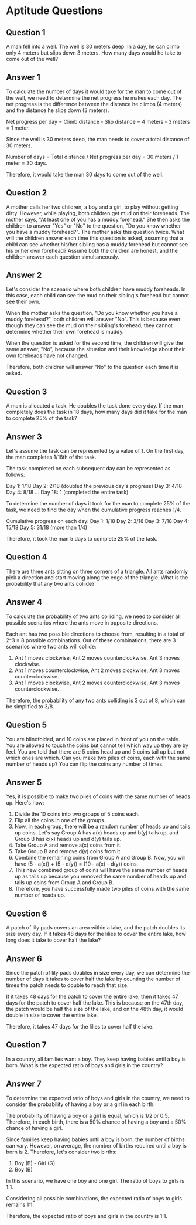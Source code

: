 # Aptitude Questions

## Question 1
A man fell into a well. The well is 30 meters deep. In a day, he can climb only 4 meters but slips down 3 meters. How many days would he take to come out of the well?

## Answer 1
To calculate the number of days it would take for the man to come out of the well, we need to determine the net progress he makes each day. The net progress is the difference between the distance he climbs (4 meters) and the distance he slips down (3 meters). 

Net progress per day = Climb distance - Slip distance = 4 meters - 3 meters = 1 meter.

Since the well is 30 meters deep, the man needs to cover a total distance of 30 meters. 

Number of days = Total distance / Net progress per day = 30 meters / 1 meter = 30 days.

Therefore, it would take the man 30 days to come out of the well.

## Question 2
A mother calls her two children, a boy and a girl, to play without getting dirty. However, while playing, both children get mud on their foreheads. The mother says, "At least one of you has a muddy forehead." She then asks the children to answer "Yes" or "No" to the question, "Do you know whether you have a muddy forehead?". The mother asks this question twice. What will the children answer each time this question is asked, assuming that a child can see whether his/her sibling has a muddy forehead but cannot see his or her own forehead? Assume both the children are honest, and the children answer each question simultaneously.

## Answer 2
Let's consider the scenario where both children have muddy foreheads. In this case, each child can see the mud on their sibling's forehead but cannot see their own. 

When the mother asks the question, "Do you know whether you have a muddy forehead?", both children will answer "No". This is because even though they can see the mud on their sibling's forehead, they cannot determine whether their own forehead is muddy.

When the question is asked for the second time, the children will give the same answer, "No", because the situation and their knowledge about their own foreheads have not changed.

Therefore, both children will answer "No" to the question each time it is asked.

## Question 3
A man is allocated a task. He doubles the task done every day. If the man completely does the task in 18 days, how many days did it take for the man to complete 25% of the task?

## Answer 3
Let's assume the task can be represented by a value of 1. On the first day, the man completes 1/18th of the task. 

The task completed on each subsequent day can be represented as follows:

Day 1: 1/18
Day 2: 2/18 (doubled the previous day's progress)
Day 3: 4/18
Day 4: 8/18
...
Day 18: 1 (completed the entire task)

To determine the number of days it took for the man to complete 25% of the task, we need to find the day when the cumulative progress reaches 1/4.

Cumulative progress on each day:
Day 1: 1/18
Day 2: 3/18
Day 3: 7/18
Day 4: 15/18
Day 5: 31/18 (more than 1/4)

Therefore, it took the man 5 days to complete 25% of the task.

## Question 4
There are three ants sitting on three corners of a triangle. All ants randomly pick a direction and start moving along the edge of the triangle. What is the probability that any two ants collide?

## Answer 4
To calculate the probability of two ants colliding, we need to consider all possible scenarios where the ants move in opposite directions. 

Each ant has two possible directions to choose from, resulting in a total of 2^3 = 8 possible combinations. Out of these combinations, there are 3 scenarios where two ants will collide:

1. Ant 1 moves clockwise, Ant 2 moves counterclockwise, Ant 3 moves clockwise.
2. Ant 1 moves counterclockwise, Ant 2 moves clockwise, Ant 3 moves counterclockwise.
3. Ant 1 moves clockwise, Ant 2 moves counterclockwise, Ant 3 moves counterclockwise.

Therefore, the probability of any two ants colliding is 3 out of 8, which can be simplified to 3/8.

## Question 5
You are blindfolded, and 10 coins are placed in front of you on the table. You are allowed to touch the coins but cannot tell which way up they are by feel. You are told that there are 5 coins head up and 5 coins tail up but not which ones are which. Can you make two piles of coins, each with the same number of heads up? You can flip the coins any number of times.

## Answer 5
Yes, it is possible to make two piles of coins with the same number of heads up. Here's how:

1. Divide the 10 coins into two groups of 5 coins each.
2. Flip all the coins in one of the groups.
3. Now, in each group, there will be a random number of heads up and tails up coins. Let's say Group A has a(x) heads up and b(y) tails up, and Group B has c(x) heads up and d(y) tails up.
4. Take Group A and remove a(x) coins from it.
5. Take Group B and remove d(y) coins from it.
6. Combine the remaining coins from Group A and Group B. Now, you will have (5 - a(x)) + (5 - d(y)) = (10 - a(x) - d(y)) coins.
7. This new combined group of coins will have the same number of heads up as tails up because you removed the same number of heads up and tails up coins from Group A and Group B.
8. Therefore, you have successfully made two piles of coins with the same number of heads up.

## Question 6
A patch of lily pads covers an area within a lake, and the patch doubles its size every day. If it takes 48 days for the lilies to cover the entire lake, how long does it take to cover half the lake?

## Answer 6
Since the patch of lily pads doubles in size every day, we can determine the number of days it takes to cover half the lake by counting the number of times the patch needs to double to reach that size.

If it takes 48 days for the patch to cover the entire lake, then it takes 47 days for the patch to cover half the lake. This is because on the 47th day, the patch would be half the size of the lake, and on the 48th day, it would double in size to cover the entire lake.

Therefore, it takes 47 days for the lilies to cover half the lake.

## Question 7
In a country, all families want a boy. They keep having babies until a boy is born. What is the expected ratio of boys and girls in the country?

## Answer 7
To determine the expected ratio of boys and girls in the country, we need to consider the probability of having a boy or a girl in each birth.

The probability of having a boy or a girl is equal, which is 1/2 or 0.5. Therefore, in each birth, there is a 50% chance of having a boy and a 50% chance of having a girl.

Since families keep having babies until a boy is born, the number of births can vary. However, on average, the number of births required until a boy is born is 2. Therefore, let's consider two births:

1. Boy (B) - Girl (G)
2. Boy (B)

In this scenario, we have one boy and one girl. The ratio of boys to girls is 1:1.

Considering all possible combinations, the expected ratio of boys to girls remains 1:1.

Therefore, the expected ratio of boys and girls in the country is 1:1.


